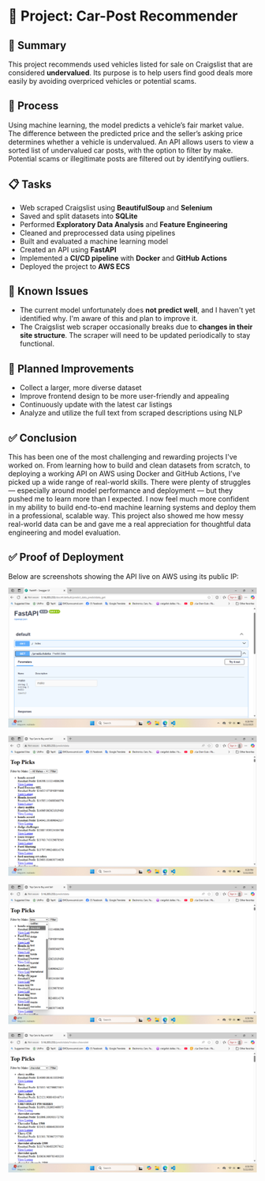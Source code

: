 # 🚗 **Project: Car-Post Recommender**

## 📝 **Summary**
This project recommends used vehicles listed for sale on Craigslist that are considered **undervalued**. Its purpose is to help users find good deals more easily by avoiding overpriced vehicles or potential scams.

## 🔧 **Process**
Using machine learning, the model predicts a vehicle’s fair market value. The difference between the predicted price and the seller’s asking price determines whether a vehicle is undervalued. An API allows users to view a sorted list of undervalued car posts, with the option to filter by make. Potential scams or illegitimate posts are filtered out by identifying outliers.

## 📋 **Tasks**
- Web scraped Craigslist using **BeautifulSoup** and **Selenium**
- Saved and split datasets into **SQLite**
- Performed **Exploratory Data Analysis** and **Feature Engineering**
- Cleaned and preprocessed data using pipelines
- Built and evaluated a machine learning model
- Created an API using **FastAPI**
- Implemented a **CI/CD pipeline** with **Docker** and **GitHub Actions**
- Deployed the project to **AWS ECS**

## 🐞 **Known Issues**
- The current model unfortunately does **not predict well**, and I haven't yet identified why. I'm aware of this and plan to improve it.
- The Craigslist web scraper occasionally breaks due to **changes in their site structure**. The scraper will need to be updated periodically to stay functional.

## 🔧 **Planned Improvements**
- Collect a larger, more diverse dataset
- Improve frontend design to be more user-friendly and appealing
- Continuously update with the latest car listings
- Analyze and utilize the full text from scraped descriptions using NLP

## ✅ **Conclusion**
This has been one of the most challenging and rewarding projects I've worked on. From learning how to build and clean datasets from scratch, to deploying a working API on AWS using Docker and GitHub Actions, I’ve picked up a wide range of real-world skills. There were plenty of struggles — especially around model performance and deployment — but they pushed me to learn more than I expected. I now feel much more confident in my ability to build end-to-end machine learning systems and deploy them in a professional, scalable way. This project also showed me how messy real-world data can be and gave me a real appreciation for thoughtful data engineering and model evaluation.

## ✅ Proof of Deployment

Below are screenshots showing the API live on AWS using its public IP:


![Deployed API Screenshot](screenshots\Screenshot(23).png)

![Deployed API Screenshot](screenshots/Screenshot(24).png)

![Deployed API Screenshot](screenshots/Screenshot(25).png)

![Deployed API Screenshot](screenshots/Screenshot(26).png)

